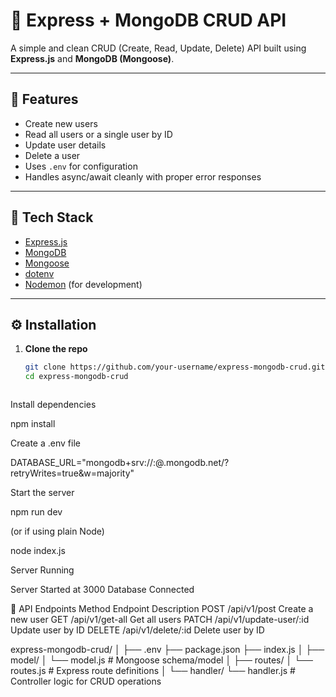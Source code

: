 # 🧩 Express + MongoDB CRUD API

A simple and clean CRUD (Create, Read, Update, Delete) API built using **Express.js** and **MongoDB (Mongoose)**.

---

## 🚀 Features

- Create new users  
- Read all users or a single user by ID  
- Update user details  
- Delete a user  
- Uses `.env` for configuration  
- Handles async/await cleanly with proper error responses  

---

## 🧠 Tech Stack

- [Express.js](https://expressjs.com/)
- [MongoDB](https://www.mongodb.com/)
- [Mongoose](https://mongoosejs.com/)
- [dotenv](https://www.npmjs.com/package/dotenv)
- [Nodemon](https://www.npmjs.com/package/nodemon) (for development)

---

## ⚙️ Installation

1. **Clone the repo**
   ```bash
   git clone https://github.com/your-username/express-mongodb-crud.git
   cd express-mongodb-crud



Install dependencies

npm install


Create a .env file

DATABASE_URL="mongodb+srv://<username>:<password>@<cluster-name>.mongodb.net/<database-name>?retryWrites=true&w=majority"


Start the server

npm run dev


(or if using plain Node)

node index.js


Server Running

Server Started at 3000
Database Connected

📡 API Endpoints
Method	Endpoint	Description
POST	/api/v1/post	Create a new user
GET	/api/v1/get-all	Get all users
PATCH	/api/v1/update-user/:id	Update user by ID
DELETE	/api/v1/delete/:id	Delete user by ID


express-mongodb-crud/
│
├── .env
├── package.json
├── index.js
│
├── model/
│   └── model.js            # Mongoose schema/model
│
├── routes/
│   └── routes.js           # Express route definitions
│
└── handler/
    └── handler.js      # Controller logic for CRUD operations

